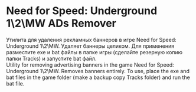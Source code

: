 # Need for Speed: Underground 1\\2\\MW ADs Remover
Утилита для удаления рекламных баннеров в игре Need for Speed: Underground 1\\2\\MW. Удаляет баннеры целиком. Для применения разместите exe и bat файлы в папке игры (сделайте резерную копию папки Tracks) и запустите bat файл.  
Utility for removing advertising banners in the game Need for Speed: Underground 1\\2\\MW. Removes banners entirely. To use, place the exe and bat files in the game folder (make a backup copy Tracks folder) and run the bat file.

